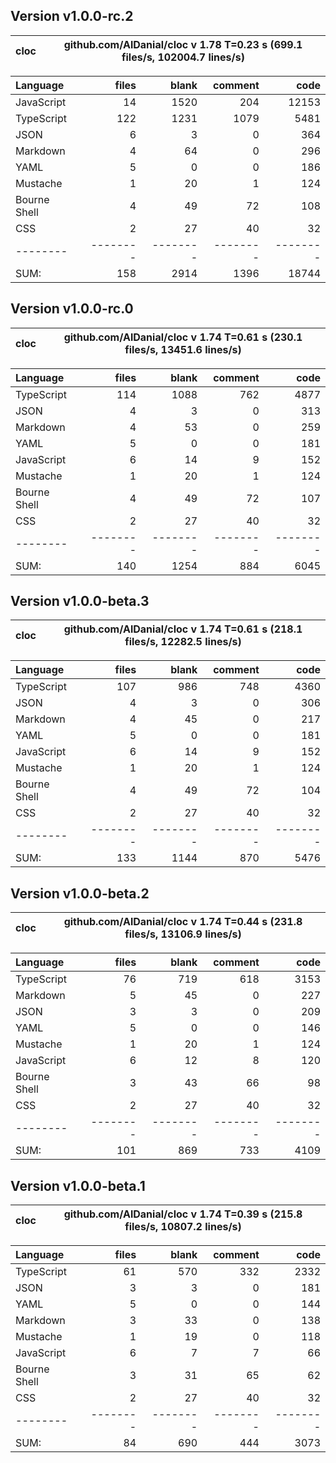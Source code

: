 ## Version v1.0.0-rc.2

cloc|github.com/AlDanial/cloc v 1.78  T=0.23 s (699.1 files/s, 102004.7 lines/s)
--- | ---

Language|files|blank|comment|code
:-------|-------:|-------:|-------:|-------:
JavaScript|14|1520|204|12153
TypeScript|122|1231|1079|5481
JSON|6|3|0|364
Markdown|4|64|0|296
YAML|5|0|0|186
Mustache|1|20|1|124
Bourne Shell|4|49|72|108
CSS|2|27|40|32
--------|--------|--------|--------|--------
SUM:|158|2914|1396|18744

## Version v1.0.0-rc.0

cloc|github.com/AlDanial/cloc v 1.74  T=0.61 s (230.1 files/s, 13451.6 lines/s)
--- | ---

Language|files|blank|comment|code
:-------|-------:|-------:|-------:|-------:
TypeScript|114|1088|762|4877
JSON|4|3|0|313
Markdown|4|53|0|259
YAML|5|0|0|181
JavaScript|6|14|9|152
Mustache|1|20|1|124
Bourne Shell|4|49|72|107
CSS|2|27|40|32
--------|--------|--------|--------|--------
SUM:|140|1254|884|6045

## Version v1.0.0-beta.3

cloc|github.com/AlDanial/cloc v 1.74  T=0.61 s (218.1 files/s, 12282.5 lines/s)
--- | ---

Language|files|blank|comment|code
:-------|-------:|-------:|-------:|-------:
TypeScript|107|986|748|4360
JSON|4|3|0|306
Markdown|4|45|0|217
YAML|5|0|0|181
JavaScript|6|14|9|152
Mustache|1|20|1|124
Bourne Shell|4|49|72|104
CSS|2|27|40|32
--------|--------|--------|--------|--------
SUM:|133|1144|870|5476

## Version v1.0.0-beta.2

cloc|github.com/AlDanial/cloc v 1.74  T=0.44 s (231.8 files/s, 13106.9 lines/s)
--- | ---

Language|files|blank|comment|code
:-------|-------:|-------:|-------:|-------:
TypeScript|76|719|618|3153
Markdown|5|45|0|227
JSON|3|3|0|209
YAML|5|0|0|146
Mustache|1|20|1|124
JavaScript|6|12|8|120
Bourne Shell|3|43|66|98
CSS|2|27|40|32
--------|--------|--------|--------|--------
SUM:|101|869|733|4109

## Version v1.0.0-beta.1

| cloc | github.com/AlDanial/cloc v 1.74 T=0.39 s (215.8 files/s, 10807.2 lines/s) |
| ---- | ------------------------------------------------------------------------- |


| Language     |    files |    blank |  comment |     code |
| :----------- | -------: | -------: | -------: | -------: |
| TypeScript   |       61 |      570 |      332 |     2332 |
| JSON         |        3 |        3 |        0 |      181 |
| YAML         |        5 |        0 |        0 |      144 |
| Markdown     |        3 |       33 |        0 |      138 |
| Mustache     |        1 |       19 |        0 |      118 |
| JavaScript   |        6 |        7 |        7 |       66 |
| Bourne Shell |        3 |       31 |       65 |       62 |
| CSS          |        2 |       27 |       40 |       32 |
| --------     | -------- | -------- | -------- | -------- |
| SUM:         |       84 |      690 |      444 |     3073 |
